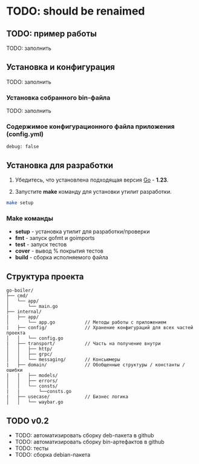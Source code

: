 # TODO: should be renaimed

<!-- [![Go Report Card](https://goreportcard.com/badge/github.com/devalv/wb-inbox-mail-count)](https://goreportcard.com/report/github.com/devalv/wb-inbox-mail-count) -->
<!-- [![CodeQL](https://github.com/devalv/wb-inbox-mail-count/actions/workflows/codeql-analysis.yml/badge.svg)](https://github.com/devalv/wb-inbox-mail-count/actions/workflows/codeql-analysis.yml) -->
<!-- [![codecov](https://codecov.io/gh/devalv/wb-inbox-mail-count/branch/main/graph/badge.svg)](https://codecov.io/gh/devalv/wb-inbox-mail-count) -->

## TODO: пример работы
TODO: заполнить

## Установка и конфигурация
TODO: заполнить

### Установка собранного bin-файла
TODO: заполнить

### Содержимое конфигурационного файла приложения (config.yml)
```
debug: false
```

## Установка для разработки
1. Убедитесь, что установлена подходящая версия [Go](https://go.dev/dl/) - **1.23**.

2. Запустите **make** команду для установки утилит разработки.

```bash
make setup
```

### Make команды
- **setup**   - установка утилит для разработки/проверки
- **fmt**     - запуск gofmt и goimports
- **test**    - запуск тестов
- **cover**   - вывод % покрытия тестов
- **build**   - сборка исполняемого файла


## Структура проекта
```
go-boiler/
├── cmd/
│   └── app/
│       └── main.go
├── internal/
|   ├── app/
│       └── app.go           // Методы работы с приложением
|   ├── config/              // Хранение конфигураций для всех частей проекта
│   │   └── config.go
|   ├── transport/           // Часть на получение внутри
│   │   ├── http/
│   │   ├── grpc/
│   │   └── messaging/       // Консьюмеры
|   ├── domain/              // Обобщенные структуры / константы / ошибки
|   |   ├── models/
│   │   ├── errors/
│   │   └── consts/
|   |       └──consts.go
|   ├── usecase/             // Бизнес логика
│   │   └── waybar.go
```

<!-- ## Сборка deb-пакета -->
<!-- TODO: актуализировать для v0.2 -->

## TODO v0.2
- TODO: автоматизировать сборку deb-пакета в github
- TODO: автоматизировать сборку bin-артефактов в github
- TODO: тесты
- TODO: сборка debian-пакета
